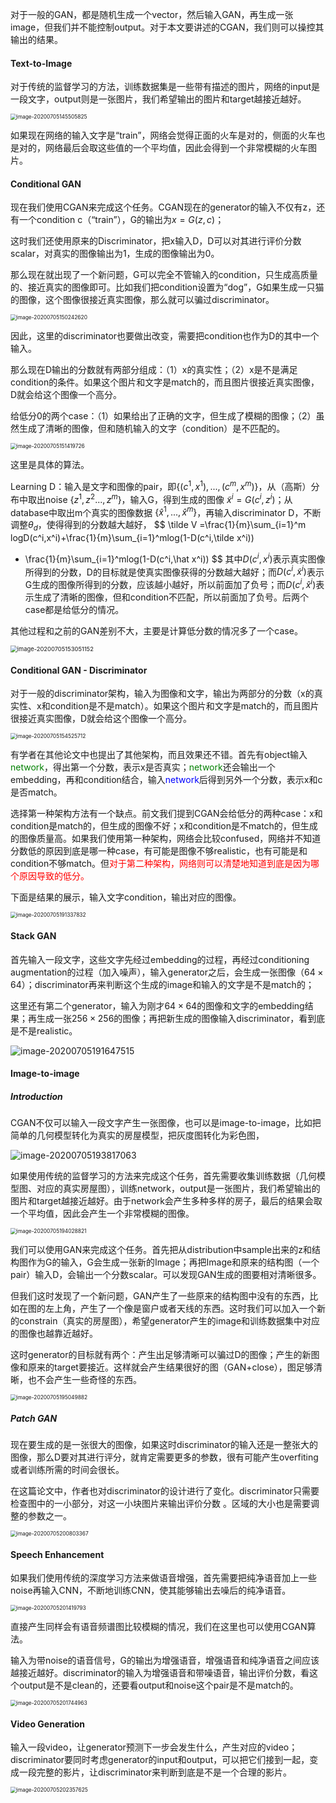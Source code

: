 
对于一般的GAN，都是随机生成一个vector，然后输入GAN，再生成一张image，但我们并不能控制output。对于本文要讲述的CGAN，我们则可以操控其输出的结果。

#### Text-to-Image

对于传统的监督学习的方法，训练数据集是一些带有描述的图片，网络的input是一段文字，output则是一张图片，我们希望输出的图片和target越接近越好。

<img src="https://gitee.com/scarleatt/image/raw/master/img/image-20200705145505825.png" alt="image-20200705145505825" style="zoom:60%;" />

如果现在网络的输入文字是“train”，网络会觉得正面的火车是对的，侧面的火车也是对的，网络最后会取这些值的一个平均值，因此会得到一个非常模糊的火车图片。

#### Conditional GAN

现在我们使用CGAN来完成这个任务。CGAN现在的generator的输入不仅有z，还有一个condition c（“train”），G的输出为$x=G(z,c)$；

这时我们还使用原来的Discriminator，把x输入D，D可以对其进行评价分数scalar，对真实的图像输出为1，生成的图像输出为0。

那么现在就出现了一个新问题，G可以完全不管输入的condition，只生成高质量的、接近真实的图像即可。比如我们把condition设置为“dog”，G如果生成一只猫的图像，这个图像很接近真实图像，那么就可以骗过discriminator。

<img src="https://gitee.com/scarleatt/image/raw/master/img/image-20200705150242620.png" alt="image-20200705150242620" style="zoom:60%;" />

因此，这里的discriminator也要做出改变，需要把condition也作为D的其中一个输入。

那么现在D输出的分数就有两部分组成：（1）x的真实性；（2）x是不是满足condition的条件。如果这个图片和文字是match的，而且图片很接近真实图像，D就会给这个图像一个高分。

给低分0的两个case：（1）如果给出了正确的文字，但生成了模糊的图像；（2）虽然生成了清晰的图像，但和随机输入的文字（condition）是不匹配的。

<img src="https://gitee.com/scarleatt/image/raw/master/img/image-20200705151419726.png" alt="image-20200705151419726" style="zoom:60%;" />

这里是具体的算法。

Learning D：输入是文字和图像的pair，即$\{(c^1,x^1),...,(c^m,x^m)\}$，从（高斯）分布中取出noise $\{z^1,z^2...,z^m\}$，输入G，得到生成的图像 $\tilde x^i=G(c^i,z^i)$；从database中取出m个真实的图像数据 $\{\hat x^1,...,\hat x^m\}$，再输入discriminator D，不断调整$\theta_d$，使得得到的分数越大越好，
$$
\tilde V =\frac{1}{m}\sum_{i=1}^m logD(c^i,x^i)+\frac{1}{m}\sum_{i=1}^mlog(1-D(c^i,\tilde x^i))
+ \frac{1}{m}\sum_{i=1}^mlog(1-D(c^i,\hat x^i))
$$
其中$D(c^i,x^i)$表示真实图像所得到的分数，D的目标就是使真实图像获得的分数越大越好；而$D(c^i,\tilde x^i)$表示G生成的图像所得到的分数，应该越小越好，所以前面加了负号；而$D(c^i,\hat x^i)$表示生成了清晰的图像，但和condition不匹配，所以前面加了负号。后两个case都是给低分的情况。

其他过程和之前的GAN差别不大，主要是计算低分数的情况多了一个case。

<img src="https://gitee.com/scarleatt/image/raw/master/img/image-20200705153051152.png" alt="image-20200705153051152" style="zoom:67%;" />

#### Conditional GAN - Discriminator

对于一般的discriminator架构，输入为图像和文字，输出为两部分的分数（x的真实性、x和condition是不是match）。如果这个图片和文字是match的，而且图片很接近真实图像，D就会给这个图像一个高分。

<img src="https://gitee.com/scarleatt/image/raw/master/img/image-20200705154525712.png" alt="image-20200705154525712" style="zoom:60%;" />

有学者在其他论文中也提出了其他架构，而且效果还不错。首先有object输入<span style="color: green">network</span>，得出第一个分数，表示x是否真实；<span style="color: green">network</span>还会输出一个embedding，再和condition结合，输入<span style="color: blue">network</span>后得到另外一个分数，表示x和c是否match。

选择第一种架构方法有一个缺点。前文我们提到CGAN会给低分的两种case：x和condition是match的，但生成的图像不好；x和condition是不match的，但生成的图像质量高。如果我们使用第一种架构，网络会比较confused，网络并不知道分数低的原因到底是哪一种case，有可能是图像不够realistic，也有可能是和condition不够match。但<span style="color: red">对于第二种架构，网络则可以清楚地知道到底是因为哪个原因导致的低分。</span>

下面是结果的展示，输入文字condition，输出对应的图像。

<img src="https://gitee.com/scarleatt/image/raw/master/img/image-20200705191337832.png" alt="image-20200705191337832" style="zoom:60%;" />

#### Stack GAN

首先输入一段文字，这些文字先经过embedding的过程，再经过conditioning augmentation的过程（加入噪声），输入generator之后，会生成一张图像（$64\times 64$）；discriminator再来判断这个生成的image和输入的文字是不是match的；

这里还有第二个generator，输入为刚才$64\times64$的图像和文字的embedding结果；再生成一张$256\times256$的图像；再把新生成的图像输入discriminator，看到底是不是realistic。

<img src="https://gitee.com/scarleatt/image/raw/master/img/image-20200705191647515.png" alt="image-20200705191647515" style="zoom: 100%;" />

#### Image-to-image

##### Introduction

CGAN不仅可以输入一段文字产生一张图像，也可以是image-to-image，比如把简单的几何模型转化为真实的房屋模型，把灰度图转化为彩色图，

![image-20200705193817063](image-20200705193817063.png)

如果使用传统的监督学习的方法来完成这个任务，首先需要收集训练数据（几何模型图、对应的真实房屋图），训练network，output是一张图片，我们希望输出的图片和target越接近越好。由于network会产生多种多样的房子，最后的结果会取一个平均值，因此会产生一个非常模糊的图像。

<img src="https://gitee.com/scarleatt/image/raw/master/img/image-20200705194028821.png" alt="image-20200705194028821" style="zoom:60%;" />

我们可以使用GAN来完成这个任务。首先把从distribution中sample出来的z和结构图作为G的输入，G会生成一张新的Image；再把Image和原来的结构图（一个pair）输入D，会输出一个分数scalar。可以发现GAN生成的图要相对清晰很多。

但我们这时发现了一个新问题，GAN产生了一些原来的结构图中没有的东西，比如在图的左上角，产生了一个像是窗户或者天线的东西。这时我们可以加入一个新的constrain（真实的房屋图），希望generator产生的image和训练数据集中对应的图像也越靠近越好。

这时generator的目标就有两个：产生出足够清晰可以骗过D的图像；产生的新图像和原来的target要接近。这样就会产生结果很好的图（GAN+close），图足够清晰，也不会产生一些奇怪的东西。

<img src="https://gitee.com/scarleatt/image/raw/master/img/image-20200705195049882.png" alt="image-20200705195049882" style="zoom:60%;" />

##### Patch GAN

现在要生成的是一张很大的图像，如果这时discriminator的输入还是一整张大的图像，那么D要对其进行评分，就肯定需要更多的参数，很有可能产生overfiting或者训练所需的时间会很长。

在这篇论文中，作者也对discriminator的设计进行了变化。discriminator只需要检查图中的一小部分，对这一小块图片来输出评价分数 。区域的大小也是需要调整的参数之一。

<img src="https://gitee.com/scarleatt/image/raw/master/img/image-20200705200803367.png" alt="image-20200705200803367" style="zoom:60%;" />

#### Speech Enhancement

如果我们使用传统的深度学习方法来做语音增强，首先需要把纯净语音加上一些noise再输入CNN，不断地训练CNN，使其能够输出去噪后的纯净语音。

<img src="https://gitee.com/scarleatt/image/raw/master/img/image-20200705201419793.png" alt="image-20200705201419793" style="zoom:60%;" />

直接产生同样会有语音频谱图比较模糊的情况，我们在这里也可以使用CGAN算法。

输入为带noise的语音信号，G的输出为增强语音，增强语音和纯净语音之间应该越接近越好。discriminator的输入为增强语音和带噪语音，输出评价分数，看这个output是不是clean的，还要看output和noise这个pair是不是match的。

<img src="https://gitee.com/scarleatt/image/raw/master/img/image-20200705201744963.png" alt="image-20200705201744963" style="zoom:60%;" />

#### Video Generation

输入一段video，让generator预测下一步会发生什么，产生对应的video；discriminator要同时考虑generator的input和output，可以把它们接到一起，变成一段完整的影片，让discriminator来判断到底是不是一个合理的影片。

<img src="https://gitee.com/scarleatt/image/raw/master/img/image-20200705202357625.png" alt="image-20200705202357625" style="zoom:60%;" />